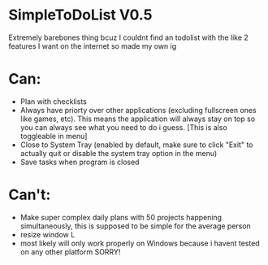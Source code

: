# SimpleToDoList V0.5

Extremely barebones thing bcuz I couldnt find an todolist with the like 2 features I want on the internet so made my own ig

# Can:
- Plan with checklists
- Always have priorty over other applications (excluding fullscreen ones like games, etc). This means the application will always stay on top so you can always see what you need to do i guess.
[This is also toggleable in menu]
- Close to System Tray (enabled by default, make sure to click "Exit" to actually quit or disable the system tray option in the menu)
- Save tasks when program is closed

# Can't:
- Make super complex daily plans with 50 projects happening simultaneously, this is supposed to be simple for the average person
- resize window L
- most likely will only work properly on Windows because i havent tested on any other platform SORRY!



